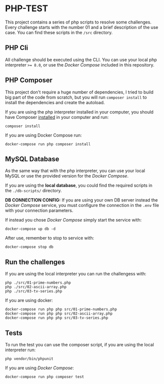 # PHP-TEST

This project contains a series of php scripts to resolve some challenges. Every challenge starts with the number 01 and 
a brief description of the use case. You can find these scripts in the `/src` directory.

## PHP Cli

All challenge should be executed using the CLI. You can use your local php interpreter `>= 8.0`, or use the *Docker Compose* included in this repository.

## PHP Composer

This project don't require a huge number of dependencies, I tried to build big part of the code from scratch,
but you will run `composer install` to install the dependencies and create the autoload.

If you are using the php interpreter installed in your computer, you should have Composer
[installed](https://getcomposer.org/doc/00-intro.md#installation-linux-unix-macos) in your computer and run:

    composer install

If you are using Docker Compose run:
    
    docker-compose run php composer install

## MySQL Database

As the same way that with the php interpreter, you can use your local MySQL or use the provided version for the
*Docker Compose*.

If you are using the **local database**, you could find the required scripts in the `./db-scripts/` directory.

**DB CONNECTION CONFIG:** If you are using your own DB server instead the *Docker Compose* service,  you must configure 
the connection in the `.env` file with your connection parameters. 

If instead you chose *Docker Compose* simply start the service with:

    docker-compose up db -d

After use, remember to stop to service with:

    docker-compose stop db

## Run the challenges 

If you are using the local interpreter you can run the challengess with:

    php ./src/01-prime-numbers.php
    php ./src/02-ascii-array.php
    php ./src/03-tv-series.php

If you are using docker: 

    docker-compose run php php src/01-prime-numbers.php
    docker-compose run php php src/02-ascii-array.php
    docker-compose run php php src/03-tv-series.php

## Tests

To run the test you can use the composer script, if you are using the local interpreter run:

    php vendor/bin/phpunit

If you are using *Docker Compose*:

    docker-compose run php composer test
